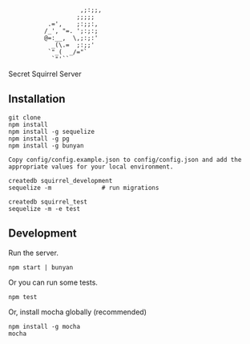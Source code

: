                         ,;:;;,
                       ;;;;;
               .=',    ;:;;:,
              /_', "=. ';:;:;
              @=:__,  \,;:;:'
                _(\.=  ;:;;'
               `"_(  _/="`
                `"'``

Secret Squirrel Server

## Installation

```
git clone
npm install
npm install -g sequelize
npm install -g pg
npm install -g bunyan

Copy config/config.example.json to config/config.json and add the appropriate values for your local environment.

createdb squirrel_development
sequelize -m              # run migrations

createdb squirrel_test
sequelize -m -e test
```

## Development

Run the server.

`npm start | bunyan`

Or you can run some tests.

`npm test`

Or, install mocha globally (recommended)

```
npm install -g mocha
mocha
```

